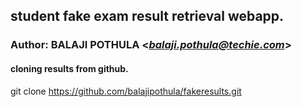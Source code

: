 ## student fake exam result retrieval webapp.
### Author: BALAJI POTHULA <*balaji.pothula@techie.com*>

#### cloning results from github.
git clone https://github.com/balajipothula/fakeresults.git

